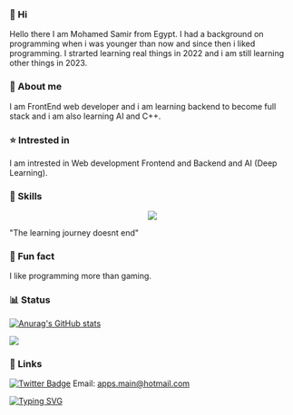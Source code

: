 ### 👋 Hi
Hello there I am Mohamed Samir from Egypt. I had a background on programming when i was younger than now and since then i liked programming. I strarted
learning real things in 2022 and i am still learning other things in 2023. 
### 📄 About me
I am FrontEnd web developer and i am learning backend to become full stack and i am also learning AI and C++. 
### ⭐ Intrested in
I am intrested in Web development Frontend and Backend and AI (Deep Learning).

### 📕 Skills
<p align="center">
  <a href="https://skillicons.dev">
    <img src="https://skillicons.dev/icons?i=html,css,js,react,figma,git,bash,py,sass,stackoverflow,vite,vercel,vim,vscode,md,linux,atom,github" />
  </a>
</p>

"The learning journey doesnt end"
### 🙂 Fun fact
I like programming more than gaming.

### 📊 Status
[![Anurag's GitHub stats](https://github-readme-stats.vercel.app/api?username=MohamedAlDeep&count_private=true&show_icons=true&theme=transparent)](https://github.com/anuraghazra/github-readme-stats)

<img src="https://github-readme-streak-stats.herokuapp.com/?user=MohamedAlDeep&show_icons=true&theme=transparent&include_all_commit=true&count_private=true"/> 

### 🔗 Links

[![Twitter Badge](https://img.shields.io/badge/Twitter-1DA1F2?style=for-the-badge&logo=twitter&logoColor=white)](https://twitter.com/MoSamirAlDeep)
Email: apps.main@hotmail.com

[![Typing SVG](https://readme-typing-svg.demolab.com/?lines=Happy+Coding;Mohamed+Al+Deep)](https://git.io/typing-svg)
